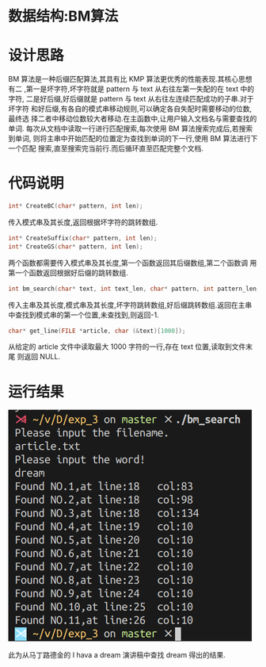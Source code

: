 # 数据结构:BM算法


# 设计思路

BM 算法是一种后缀匹配算法,其具有比 KMP 算法更优秀的性能表现.其核心思想有二
,第一是坏字符,坏字符就是 pattern 与 text 从右往左第一失配的在 text 中的字符,
二是好后缀,好后缀就是 pattern 与 text 从右往左连续匹配成功的子串.对于坏字符
和好后缀,有各自的模式串移动规则,可以确定各自失配时需要移动的位数,最终选
择二者中移动位数较大者移动.在主函数中,让用户输入文档名与需要查找的单词.
每次从文档中读取一行进行匹配搜索,每次使用 BM 算法搜索完成后,若搜索到单词,
则将主串中开始匹配的位置定为查找到单词的下一行,使用 BM 算法进行下一个匹配
搜索,直至搜索完当前行.而后循环直至匹配完整个文档.

<!-- more -->

# 代码说明

```cpp
int* CreateBC(char* pattern, int len);
```

传入模式串及其长度,返回根据坏字符的跳转数组.

```cpp
int* CreateSuffix(char* pattern, int len);
int* CreateGS(char* pattern, int len);
```

两个函数都需要传入模式串及其长度,第一个函数返回其后缀数组,第二个函数调
用第一个函数返回根据好后缀的跳转数组.

```cpp
int bm_search(char* text, int text_len, char* pattern, int pattern_len, int *bc, int *gs);
```

传入主串及其长度,模式串及其长度,坏字符跳转数组,好后缀跳转数组.返回在主串
中查找到模式串的第一个位置,未查找到,则返回-1.

```cpp
char* get_line(FILE *article, char (&text)[1000]);
```

从给定的 article 文件中读取最大 1000 字符的一行,存在 text 位置,读取到文件末尾
则返回 NULL.

# 运行结果

![运行结果](ds-bm/ret.png)

此为从马丁路德金的 I hava a dream 演讲稿中查找 dream 得出的结果.

